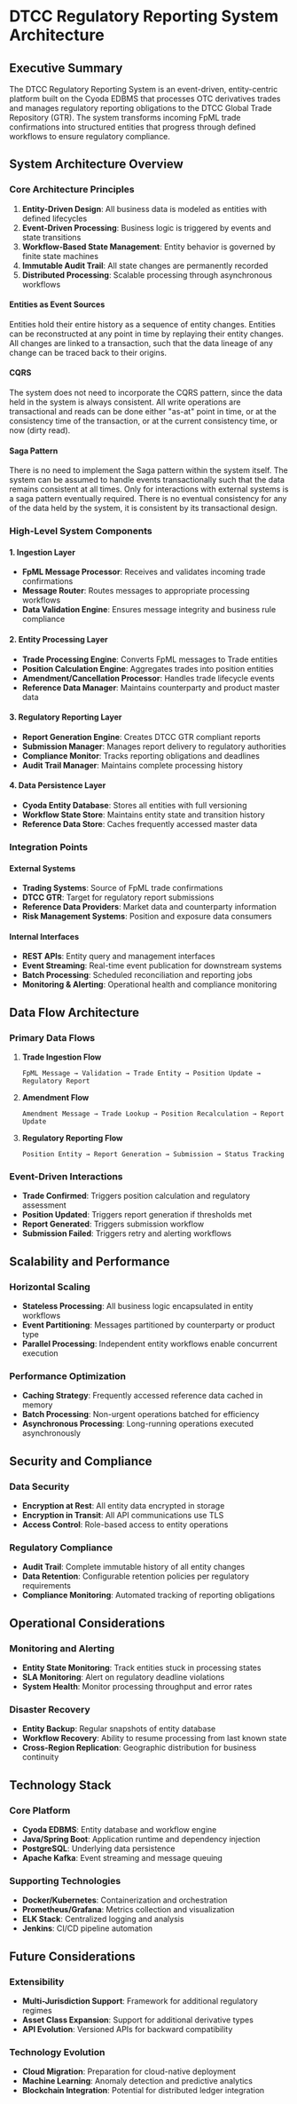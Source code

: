# DTCC Regulatory Reporting System Architecture

## Executive Summary

The DTCC Regulatory Reporting System is an event-driven, entity-centric platform built on the Cyoda EDBMS that processes OTC derivatives trades and manages regulatory reporting obligations to the DTCC Global Trade Repository (GTR). The system transforms incoming FpML trade confirmations into structured entities that progress through defined workflows to ensure regulatory compliance.

## System Architecture Overview

### Core Architecture Principles

1. **Entity-Driven Design**: All business data is modeled as entities with defined lifecycles
2. **Event-Driven Processing**: Business logic is triggered by events and state transitions
3. **Workflow-Based State Management**: Entity behavior is governed by finite state machines
4. **Immutable Audit Trail**: All state changes are permanently recorded
5. **Distributed Processing**: Scalable processing through asynchronous workflows

#### Entities as Event Sources
Entities hold their entire history as a sequence of entity changes. Entities can be reconstructed at any point in time by replaying their entity changes. All changes are linked to a transaction, such that the data lineage of any change can be traced back to their origins.

#### CQRS
The system does not need to incorporate the CQRS pattern, since the data held in the system is always consistent. All write operations are transactional and reads can be done either "as-at" point in time, or at the consistency time of the transaction, or at the current consistency time, or now (dirty read).

#### Saga Pattern
There is no need to implement the Saga pattern within the system itself. The system can be assumed to handle events transactionally such that the data remains consistent at all times. Only for interactions with external systems is a saga pattern eventually required. There is no eventual consistency for any of the data held by the system, it is consistent by its transactional design.

### High-Level System Components

#### 1. Ingestion Layer
- **FpML Message Processor**: Receives and validates incoming trade confirmations
- **Message Router**: Routes messages to appropriate processing workflows
- **Data Validation Engine**: Ensures message integrity and business rule compliance

#### 2. Entity Processing Layer
- **Trade Processing Engine**: Converts FpML messages to Trade entities
- **Position Calculation Engine**: Aggregates trades into position entities
- **Amendment/Cancellation Processor**: Handles trade lifecycle events
- **Reference Data Manager**: Maintains counterparty and product master data

#### 3. Regulatory Reporting Layer
- **Report Generation Engine**: Creates DTCC GTR compliant reports
- **Submission Manager**: Manages report delivery to regulatory authorities
- **Compliance Monitor**: Tracks reporting obligations and deadlines
- **Audit Trail Manager**: Maintains complete processing history

#### 4. Data Persistence Layer
- **Cyoda Entity Database**: Stores all entities with full versioning
- **Workflow State Store**: Maintains entity state and transition history
- **Reference Data Store**: Caches frequently accessed master data

### Integration Points

#### External Systems
- **Trading Systems**: Source of FpML trade confirmations
- **DTCC GTR**: Target for regulatory report submissions
- **Reference Data Providers**: Market data and counterparty information
- **Risk Management Systems**: Position and exposure data consumers

#### Internal Interfaces
- **REST APIs**: Entity query and management interfaces
- **Event Streaming**: Real-time event publication for downstream systems
- **Batch Processing**: Scheduled reconciliation and reporting jobs
- **Monitoring & Alerting**: Operational health and compliance monitoring

## Data Flow Architecture

### Primary Data Flows

1. **Trade Ingestion Flow**
   ```
   FpML Message → Validation → Trade Entity → Position Update → Regulatory Report
   ```

2. **Amendment Flow**
   ```
   Amendment Message → Trade Lookup → Position Recalculation → Report Update
   ```

3. **Regulatory Reporting Flow**
   ```
   Position Entity → Report Generation → Submission → Status Tracking
   ```

### Event-Driven Interactions

- **Trade Confirmed**: Triggers position calculation and regulatory assessment
- **Position Updated**: Triggers report generation if thresholds met
- **Report Generated**: Triggers submission workflow
- **Submission Failed**: Triggers retry and alerting workflows

## Scalability and Performance

### Horizontal Scaling
- **Stateless Processing**: All business logic encapsulated in entity workflows
- **Event Partitioning**: Messages partitioned by counterparty or product type
- **Parallel Processing**: Independent entity workflows enable concurrent execution

### Performance Optimization
- **Caching Strategy**: Frequently accessed reference data cached in memory
- **Batch Processing**: Non-urgent operations batched for efficiency
- **Asynchronous Processing**: Long-running operations executed asynchronously

## Security and Compliance

### Data Security
- **Encryption at Rest**: All entity data encrypted in storage
- **Encryption in Transit**: All API communications use TLS
- **Access Control**: Role-based access to entity operations

### Regulatory Compliance
- **Audit Trail**: Complete immutable history of all entity changes
- **Data Retention**: Configurable retention policies per regulatory requirements
- **Compliance Monitoring**: Automated tracking of reporting obligations

## Operational Considerations

### Monitoring and Alerting
- **Entity State Monitoring**: Track entities stuck in processing states
- **SLA Monitoring**: Alert on regulatory deadline violations
- **System Health**: Monitor processing throughput and error rates

### Disaster Recovery
- **Entity Backup**: Regular snapshots of entity database
- **Workflow Recovery**: Ability to resume processing from last known state
- **Cross-Region Replication**: Geographic distribution for business continuity

## Technology Stack

### Core Platform
- **Cyoda EDBMS**: Entity database and workflow engine
- **Java/Spring Boot**: Application runtime and dependency injection
- **PostgreSQL**: Underlying data persistence
- **Apache Kafka**: Event streaming and message queuing

### Supporting Technologies
- **Docker/Kubernetes**: Containerization and orchestration
- **Prometheus/Grafana**: Metrics collection and visualization
- **ELK Stack**: Centralized logging and analysis
- **Jenkins**: CI/CD pipeline automation

## Future Considerations

### Extensibility
- **Multi-Jurisdiction Support**: Framework for additional regulatory regimes
- **Asset Class Expansion**: Support for additional derivative types
- **API Evolution**: Versioned APIs for backward compatibility

### Technology Evolution
- **Cloud Migration**: Preparation for cloud-native deployment
- **Machine Learning**: Anomaly detection and predictive analytics
- **Blockchain Integration**: Potential for distributed ledger integration
